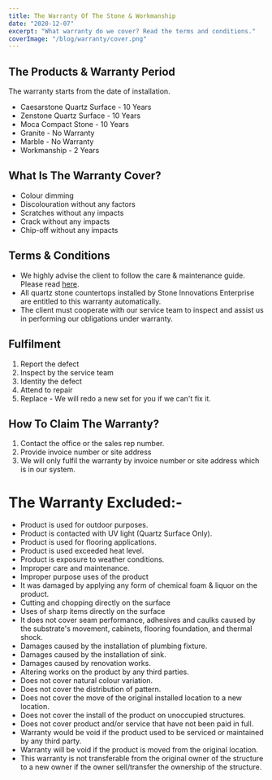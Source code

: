 ```yaml
---
title: The Warranty Of The Stone & Workmanship
date: "2020-12-07"
excerpt: "What warranty do we cover? Read the terms and conditions."
coverImage: "/blog/warranty/cover.png"
---
```


## The Products & Warranty Period

The warranty starts from the date of installation.

- Caesarstone Quartz Surface - 10 Years
- Zenstone Quartz Surface - 10 Years
- Moca Compact Stone - 10 Years
- Granite - No Warranty
- Marble - No Warranty
- Workmanship - 2 Years

## What Is The Warranty Cover?

- Colour dimming
- Discolouration without any factors
- Scratches without any impacts
- Crack without any impacts
- Chip-off without any impacts

## Terms & Conditions

- We highly advise the client to follow the care & maintenance guide. Please read [here](https://stoneinnovations.com.my/blog/care-and-maintenance).
- All quartz stone countertops installed by Stone Innovations Enterprise are entitled to this warranty automatically.
- The client must cooperate with our service team to inspect and assist us in performing our obligations under warranty.

## Fulfilment

1. Report the defect
2. Inspect by the service team
3. Identity the defect
4. Attend to repair
5. Replace - We will redo a new set for you if we can't fix it.

## How To Claim The Warranty?

1. Contact the office or the sales rep number.
2. Provide invoice number or site address
3. We will only fulfil the warranty by invoice number or site address which is in our system.

# The Warranty Excluded:-

- Product is used for outdoor purposes.
- Product is contacted with UV light (Quartz Surface Only).
- Product is used for flooring applications.
- Product is used exceeded heat level.
- Product is exposure to weather conditions.
- Improper care and maintenance.
- Improper purpose uses of the product
- It was damaged by applying any form of chemical foam & liquor on the product.
- Cutting and chopping directly on the surface
- Uses of sharp items directly on the surface
- It does not cover seam performance, adhesives and caulks caused by the substrate's movement, cabinets, flooring foundation, and thermal shock.
- Damages caused by the installation of plumbing fixture.
- Damages caused by the installation of sink.
- Damages caused by renovation works.
- Altering works on the product by any third parties.
- Does not cover natural colour variation.
- Does not cover the distribution of pattern.
- Does not cover the move of the original installed location to a new location.
- Does not cover the install of the product on unoccupied structures.
- Does not cover product and/or service that have not been paid in full.
- Warranty would be void if the product used to be serviced or maintained by any third party.
- Warranty will be void if the product is moved from the original location.
- This warranty is not transferable from the original owner of the structure to a new owner if the owner sell/transfer the ownership of the structure.
